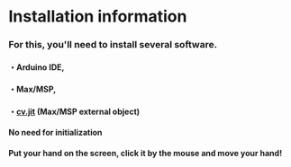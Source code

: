 # Installation information
### For this, you'll need to install several software.

#### ・Arduino IDE,
#### ・Max/MSP, 
#### ・[cv.jit](https://jmpelletier.com/cvjit/) (Max/MSP external object)


#### No need for initialization
#### Put your hand on the screen, click it by the mouse and move your hand!